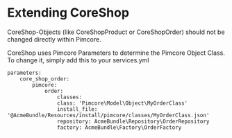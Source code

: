 # Extending CoreShop

CoreShop-Objects (like CoreShopProduct or CoreShopOrder) should not be changed directly within Pimcore.

CoreShop uses Pimcore Parameters to determine the Pimcore Object Class. To change it, simply add this to your services.yml

```
parameters:
    core_shop_order:
    	pimcore:
			order:
				classes:
                class: 'Pimcore\Model\Object\MyOrderClass'
                install_file: '@AcmeBundle/Resources/install/pimcore/classes/MyOrderClass.json'
                repository: AcmeBundle\Repository\OrderRepository
                factory: AcmeBundle\Factory\OrderFactory

```